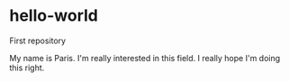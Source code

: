 # hello-world
First repository

My name is Paris. I'm really interested in this field. I really hope I'm doing this right.
